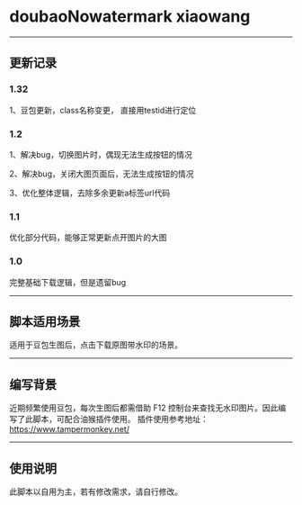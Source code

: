 # doubaoNowatermark   xiaowang
***
## 更新记录

### 1.32
1、豆包更新，class名称变更， 直接用testid进行定位


### 1.2
1、解决bug，切换图片时，偶现无法生成按钮的情况

2、解决bug，关闭大图页面后，无法生成按钮的情况

3、优化整体逻辑，去除多余更新a标签url代码

### 1.1
优化部分代码，能够正常更新点开图片的大图

### 1.0
完整基础下载逻辑，但是遗留bug

***
## 脚本适用场景
适用于豆包生图后，点击下载原图带水印的场景。
***
## 编写背景
近期频繁使用豆包，每次生图后都需借助 F12 控制台来查找无水印图片。因此编写了此脚本，可配合油猴插件使用。
插件使用参考地址：https://www.tampermonkey.net/
***
## 使用说明
此脚本以自用为主，若有修改需求，请自行修改。

